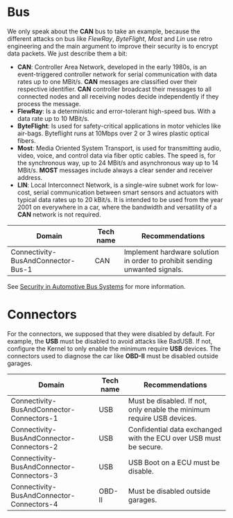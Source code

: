 # Bus

We only speak about the **CAN** bus to take an example, because the different
attacks on bus like _FlewRay_, _ByteFlight_, _Most_ and _Lin_ use retro
engineering and the main argument to improve their security is to encrypt data
packets. We just describe them a bit:

- **CAN**: Controller Area Network, developed in the early 1980s, is an
  event-triggered controller network for serial communication with data rates
  up to one MBit/s. **CAN** messages are classified over their respective
  identifier. **CAN** controller broadcast their messages to all connected nodes
  and all receiving nodes decide independently if they process the message.
- **FlewRay**: Is a deterministic and error-tolerant high-speed bus. With a data
  rate up to 10 MBit/s.
- **ByteFlight**: Is used for safety-critical applications in motor vehicles
  like air-bags. Byteflight runs at 10Mbps over 2 or 3 wires plastic optical
  fibers.
- **Most**: Media Oriented System Transport, is used for transmitting audio,
  video, voice, and control data via fiber optic cables. The speed is, for the
  synchronous way, up to 24 MBit/s and asynchronous way up to 14 MBit/s.
  **MOST** messages include always a clear sender and receiver address.
- **LIN**: Local Interconnect Network, is a single-wire subnet work for
  low-cost, serial communication between smart sensors and actuators with
  typical data rates up to 20 kBit/s. It is intended to be used from the year
  2001 on everywhere in a car, where the bandwidth and versatility of a **CAN**
  network is not required.

<!-- config -->

Domain                             | Tech name | Recommendations
---------------------------------- | --------- | --------------------------------------------------------------------------
Connectivity-BusAndConnector-Bus-1 | CAN       | Implement hardware solution in order to prohibit sending unwanted signals.

<!-- endconfig -->

See [Security in Automotive Bus Systems](http://citeseerx.ist.psu.edu/viewdoc/download?doi=10.1.1.92.728&rep=rep1&type=pdf) for more information.

# Connectors

For the connectors, we supposed that they were disabled by default. For example,
the **USB** must be disabled to avoid attacks like BadUSB. If not, configure the
Kernel to only enable the minimum require **USB** devices. The connectors used
to diagnose the car like **OBD-II** must be disabled outside garages.

<!-- config -->

Domain                                    | Tech name | Recommendations
----------------------------------------- | --------- | ----------------------------------------------------------------------
Connectivity-BusAndConnector-Connectors-1 | USB       | Must be disabled. If not, only enable the minimum require USB devices.
Connectivity-BusAndConnector-Connectors-2 | USB       | Confidential data exchanged with the ECU over USB must be secure.
Connectivity-BusAndConnector-Connectors-3 | USB       | USB Boot on a ECU must be disable.
Connectivity-BusAndConnector-Connectors-4 | OBD-II    | Must be disabled outside garages.

<!-- endconfig -->
